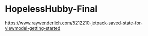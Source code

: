 # HopelessHubby-Final
 https://www.raywenderlich.com/5212210-jetpack-saved-state-for-viewmodel-getting-started
